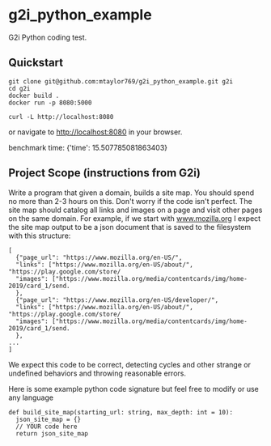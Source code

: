 # g2i_python_example

G2i Python coding test.

## Quickstart

```
git clone git@github.com:mtaylor769/g2i_python_example.git g2i
cd g2i
docker build .
docker run -p 8080:5000

curl -L http://localhost:8080
```

or navigate to [http://localhost:8080](http://localhost:8080) in your browser.

benchmark time: {'time': 15.507785081863403}

## Project Scope (instructions from G2i)

Write a program that given a domain, builds a site map. You should spend no more than 2-3 hours on this. Don't worry if the code isn't perfect. The site map should catalog all links and images on a page and visit other pages on the same domain. For example, if we start with www.mozilla.org I expect the site map output to be a json document that is saved
to the filesystem with this structure:

```
[
  {"page_url": "https://www.mozilla.org/en-US/",
  "links": ["https://www.mozilla.org/en-US/about/", "https://play.google.com/store/
  "images": ["https://www.mozilla.org/media/contentcards/img/home-2019/card_1/send.
  },
  {"page_url": "https://www.mozilla.org/en-US/developer/",
  "links": ["https://www.mozilla.org/en-US/about/", "https://play.google.com/store/
  "images": ["https://www.mozilla.org/media/contentcards/img/home-2019/card_1/send.
  },
...
]
```

We expect this code to be correct, detecting cycles and other strange or undefined behaviors and throwing reasonable errors.

Here is some example python code signature but feel free to modify or use any language

```
def build_site_map(starting_url: string, max_depth: int = 10):
  json_site_map = {}
  // YOUR code here
  return json_site_map
```
